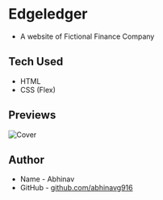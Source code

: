 # Edgeledger 
* A website of Fictional Finance Company

## Tech Used
* HTML
* CSS (Flex)

## Previews
![Cover](https://github.com/abhinavg916/edgeledger/blob/master/Previews/LQ/Welcome-to-EdgeLedger-Web-View-min.png)

## Author
* Name - Abhinav
* GitHub - [github.com/abhinavg916](https://github.com/abhinavg916)
